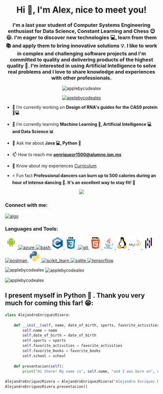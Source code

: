 
<h1 align="center">Hi 👋, I'm Alex, nice to meet you!</h1>
<h3 align="center">I'm a last year student of Computer Systems Engineering enthusiast for Data Science, Constant Learning and Chess 😊😃. I'm eager to discover new technologies 💻, learn from them 📚 and apply them to bring innovative solutions 💡. I like to work in complex and challenging software projects and I'm committed to quality and delivering products of the highest quality 🤝. I'm interested in using Artificial Intelligence to solve real problems and I love to share knowledge and experiences with other professionals.</h3>

<p align="center"> <img src="https://komarev.com/ghpvc/?username=applebycodealex&label=Profile%20views&color=2590f4&style=flat" alt="applebycodealex" /> </p>

<p align="center"> <a href="https://github.com/ryo-ma/github-profile-trophy"><img src="https://github-profile-trophy.vercel.app/?username=applebycodealex" alt="applebycodealex" /></a> </p>


- 🔭 I’m currently working on **Design of RNA's guides for the CAS9 protein 🧬💻**

- 🌱 I’m currently learning **Machine Learning 🤖, Artificial Intelligence 💻 and Data Science 📊**

- 💬 Ask me about **Java 💻, Python 🐍**

- 📫 How to reach me **aenriquezr1500@alumno.ipn.mx**

- 📄 Know about my experiences [Curriculum](https://drive.google.com/drive/folders/1r4t-fzgudbXWsi9wuvV01dMdHWI7EsGz?usp=share_link)

- ⚡ Fun fact **Professional dancers can burn up to 500 calories during an hour of intense dancing 💃. It's an excellent way to stay fit! 💪**

<div id="header" align="center">
    <img src="https://media.giphy.com/media/mVN7gJLIKHUbK/giphy.gif" width="250" />
</div>

<h3 align="left">Connect with me:</h3>
<p align="left">
<a href="https://linkedin.com/in/algo" target="blank"><img align="center" src="https://raw.githubusercontent.com/rahuldkjain/github-profile-readme-generator/master/src/images/icons/Social/linked-in-alt.svg" alt="algo" height="30" width="40" /></a>
</p>

<h3 align="left">Languages and Tools:</h3>
<p align="left"> <a href="https://developer.android.com" target="_blank" rel="noreferrer"> <img src="https://raw.githubusercontent.com/devicons/devicon/master/icons/android/android-original-wordmark.svg" alt="android" width="40" height="40"/> </a> <a href="https://azure.microsoft.com/en-in/" target="_blank" rel="noreferrer"> <img src="https://www.vectorlogo.zone/logos/microsoft_azure/microsoft_azure-icon.svg" alt="azure" width="40" height="40"/> </a> <a href="https://www.gnu.org/software/bash/" target="_blank" rel="noreferrer"> <img src="https://www.vectorlogo.zone/logos/gnu_bash/gnu_bash-icon.svg" alt="bash" width="40" height="40"/> </a> <a href="https://www.cprogramming.com/" target="_blank" rel="noreferrer"> <img src="https://raw.githubusercontent.com/devicons/devicon/master/icons/c/c-original.svg" alt="c" width="40" height="40"/> </a> <a href="https://www.w3schools.com/css/" target="_blank" rel="noreferrer"> <img src="https://raw.githubusercontent.com/devicons/devicon/master/icons/css3/css3-original-wordmark.svg" alt="css3" width="40" height="40"/> </a> <a href="https://git-scm.com/" target="_blank" rel="noreferrer"> <img src="https://www.vectorlogo.zone/logos/git-scm/git-scm-icon.svg" alt="git" width="40" height="40"/> </a> <a href="https://www.w3.org/html/" target="_blank" rel="noreferrer"> <img src="https://raw.githubusercontent.com/devicons/devicon/master/icons/html5/html5-original-wordmark.svg" alt="html5" width="40" height="40"/> </a> <a href="https://www.java.com" target="_blank" rel="noreferrer"> <img src="https://raw.githubusercontent.com/devicons/devicon/master/icons/java/java-original.svg" alt="java" width="40" height="40"/> </a> <a href="https://www.linux.org/" target="_blank" rel="noreferrer"> <img src="https://raw.githubusercontent.com/devicons/devicon/master/icons/linux/linux-original.svg" alt="linux" width="40" height="40"/> </a> <a href="https://www.mysql.com/" target="_blank" rel="noreferrer"> <img src="https://raw.githubusercontent.com/devicons/devicon/master/icons/mysql/mysql-original-wordmark.svg" alt="mysql" width="40" height="40"/> </a> <a href="https://pandas.pydata.org/" target="_blank" rel="noreferrer"> <img src="https://raw.githubusercontent.com/devicons/devicon/2ae2a900d2f041da66e950e4d48052658d850630/icons/pandas/pandas-original.svg" alt="pandas" width="40" height="40"/> </a> <a href="https://postman.com" target="_blank" rel="noreferrer"> <img src="https://www.vectorlogo.zone/logos/getpostman/getpostman-icon.svg" alt="postman" width="40" height="40"/> </a> <a href="https://www.python.org" target="_blank" rel="noreferrer"> <img src="https://raw.githubusercontent.com/devicons/devicon/master/icons/python/python-original.svg" alt="python" width="40" height="40"/> </a> <a href="https://scikit-learn.org/" target="_blank" rel="noreferrer"> <img src="https://upload.wikimedia.org/wikipedia/commons/0/05/Scikit_learn_logo_small.svg" alt="scikit_learn" width="40" height="40"/> </a> <a href="https://www.sqlite.org/" target="_blank" rel="noreferrer"> <img src="https://www.vectorlogo.zone/logos/sqlite/sqlite-icon.svg" alt="sqlite" width="40" height="40"/> </a> <a href="https://www.tensorflow.org" target="_blank" rel="noreferrer"> <img src="https://www.vectorlogo.zone/logos/tensorflow/tensorflow-icon.svg" alt="tensorflow" width="40" height="40"/> </a> </p>


<p><img align="left" src="https://github-readme-stats.vercel.app/api/top-langs?username=applebycodealex&show_icons=true&theme=highcontrast&locale=en&layout=compact" alt="applebycodealex" /></p>

<p>&nbsp;<img align="center" src="https://github-readme-stats.vercel.app/api?username=applebycodealex&show_icons=true&theme=highcontrast&bg_color=000000&locale=en" alt="applebycodealex" /></p>

<p><img align="center" src="https://github-readme-streak-stats.herokuapp.com/?user=applebycodealex&theme=highcontrast" alt="applebycodealex" /></p>

## I present myself in Python 🐍 . Thank you very much for coming this far! 😁:
```python
class AlejandroEnriquezRivera:
    
    def __init__(self, name, date_of_birth, sports, favorite_activities, favorite_books, school):
        self.name = name
        self.date_of_birth = date_of_birth
        self.sports = sports
        self.favorite_activities = favorite_activities
        self.favorite_books = favorite_books
        self.school = school
    
    def presentacion(self):
        print("Hi there! My name is", self.name, "and I was born on", self.date_of_birth, ". I really enjoy sports like soccer, basketball and swimming. I ❤️ dancing, playing chess and checkers. My favorite books are Psychology of Success by Mario Luna, Control Your Destiny by Tony Robbins and The Power of Habits, by Charles Duhigg. I love socializing and spending quality time with my friends. I'm studying at", self.school, "🤓.")

AlejandroEnriquezRivera = AlejandroEnriquezRivera("Alejandro Enriquez Rivera", "September 21st, 2000", ["soccer", "basketball", "swimming"], ["dancing", "chess", "checkers"], ["Psychology of Success, by Mario Luna", "Control Your Destiny, by Tony Robbins", "The Power of Habits, by Charles Duhigg"], "Superior School of Computing of the IPN")
AlejandroEnriquezRivera.presentacion()

```
